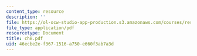 ```yaml
---
content_type: resource
description: ''
file: https://ol-ocw-studio-app-production.s3.amazonaws.com/courses/res-8-001-applied-geometric-algebra-spring-2009/46ecbe2ef3671516a750e660f3ab7a3d_chB.pdf
file_type: application/pdf
resourcetype: Document
title: chB.pdf
uid: 46ecbe2e-f367-1516-a750-e660f3ab7a3d
---
```

